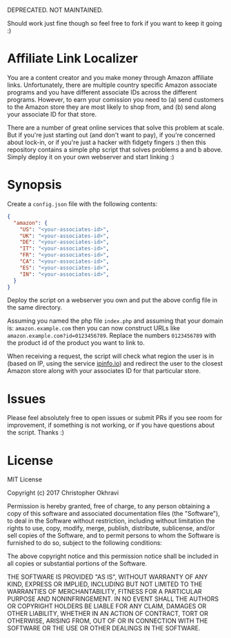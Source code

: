 DEPRECATED. NOT MAINTAINED.

Should work just fine though so feel free to fork if you want to keep it going :)

# Affiliate Link Localizer

You are a content creator and you make money through Amazon affiliate links.
Unfortunately, there are multiple country specific Amazon associate programs and you have different associate IDs across the different programs.
However, to earn your comission you need to (a) send customers to the Amazon store they are most likely to shop from, and (b) send along your associate ID for that store.

There are a number of great online services that solve this problem at scale. But if you're just starting out (and don't want to pay), if you're concerned about lock-in, or if you're just a hacker with fidgety fingers :) then this repository contains a simple php script that solves problems a and b above. Simply deploy it on your own webserver and start linking :)


# Synopsis

Create a `config.json` file with the following contents:
```json
{
  "amazon": {
    "US": "<your-associates-id>",
    "UK": "<your-associates-id>",
    "DE": "<your-associates-id>",
    "IT": "<your-associates-id>",
    "FR": "<your-associates-id>",
    "CA": "<your-associates-id>",
    "ES": "<your-associates-id>",
    "IN": "<your-associates-id>",
  }
}
```

Deploy the script on a webserver you own and put the above config file in the same directory.

Assuming you named the php file `index.php` and assuming that your domain is: `amazon.example.com` then you can now construct URLs like `amazon.example.com?id=0123456789`. Replace the numbers `0123456789` with the product id of the product you want to link to.

When receiving a request, the script will check what region the user is in (based on IP, using the service [ipinfo.io](https://ipinfo.io)) and redirect the user to the closest Amazon store along with your associates ID for that particular store.


# Issues

Please feel absolutely free to open issues or submit PRs if you see room for improvement, if something is not working, or if you have questions about the script. Thanks :)


# License

MIT License

Copyright (c) 2017 Christopher Okhravi

Permission is hereby granted, free of charge, to any person obtaining a copy
of this software and associated documentation files (the "Software"), to deal
in the Software without restriction, including without limitation the rights
to use, copy, modify, merge, publish, distribute, sublicense, and/or sell
copies of the Software, and to permit persons to whom the Software is
furnished to do so, subject to the following conditions:

The above copyright notice and this permission notice shall be included in all
copies or substantial portions of the Software.

THE SOFTWARE IS PROVIDED "AS IS", WITHOUT WARRANTY OF ANY KIND, EXPRESS OR
IMPLIED, INCLUDING BUT NOT LIMITED TO THE WARRANTIES OF MERCHANTABILITY,
FITNESS FOR A PARTICULAR PURPOSE AND NONINFRINGEMENT. IN NO EVENT SHALL THE
AUTHORS OR COPYRIGHT HOLDERS BE LIABLE FOR ANY CLAIM, DAMAGES OR OTHER
LIABILITY, WHETHER IN AN ACTION OF CONTRACT, TORT OR OTHERWISE, ARISING FROM,
OUT OF OR IN CONNECTION WITH THE SOFTWARE OR THE USE OR OTHER DEALINGS IN THE
SOFTWARE.


